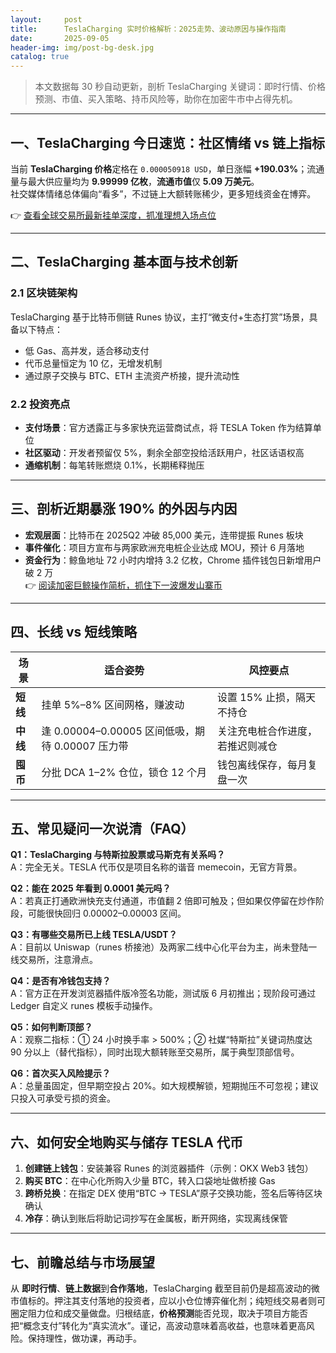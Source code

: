 ```yaml
---
layout:     post
title:      TeslaCharging 实时价格解析：2025走势、波动原因与操作指南
date:       2025-09-05
header-img: img/post-bg-desk.jpg
catalog: true
---
```


> 本文数据每 30 秒自动更新，剖析 TeslaCharging 关键词：即时行情、价格预测、市值、买入策略、持币风险等，助你在加密牛市中占得先机。

---

## 一、TeslaCharging 今日速览：社区情绪 vs 链上指标
当前 **TeslaCharging 价格**定格在 `0.000050918 USD`，单日涨幅 **+190.03%**；流通量与最大供应量均为 **9.99999 亿枚**，**流通市值**仅 **5.09 万美元**。  
社交媒体情绪总体偏向“看多”，不过链上大额转账稀少，更多短线资金在博弈。  

👉 [查看全球交易所最新挂单深度，抓准理想入场点位](https://okxdog.com/)

---

## 二、TeslaCharging 基本面与技术创新
### 2.1 区块链架构  
TeslaCharging 基于比特币侧链 Runes 协议，主打“微支付+生态打赏”场景，具备以下特点：  
- 低 Gas、高并发，适合移动支付  
- 代币总量恒定为 10 亿，无增发机制  
- 通过原子交换与 BTC、ETH 主流资产桥接，提升流动性  

### 2.2 投资亮点  
- **支付场景**：官方透露正与多家快充运营商试点，将 TESLA Token 作为结算单位  
- **社区驱动**：开发者预留仅 5%，剩余全部空投给活跃用户，社区话语权高  
- **通缩机制**：每笔转账燃烧 0.1%，长期稀释抛压  

---

## 三、剖析近期暴涨 190% 的外因与内因
- **宏观层面**：比特币在 2025Q2 冲破 85,000 美元，连带提振 Runes 板块  
- **事件催化**：项目方宣布与两家欧洲充电桩企业达成 MOU，预计 6 月落地  
- **资金行为**：鲸鱼地址 72 小时内增持 3.2 亿枚，Chrome 插件钱包日新增用户破 2 万  
👉 [阅读加密巨鲸操作简析，抓住下一波爆发山寨币](https://okxdog.com/)

---

## 四、长线 vs 短线策略  
| 场景 | 适合姿势 | 风控要点 |
|---|---|---|
| **短线** | 挂单 5%–8% 区间网格，赚波动 | 设置 15% 止损，隔天不持仓 |
| **中线** | 逢 0.00004–0.00005 区间低吸，期待 0.00007 压力带 | 关注充电桩合作进度，若推迟则减仓 |
| **囤币** | 分批 DCA 1–2% 仓位，锁仓 12 个月 | 钱包离线保存，每月复盘一次 |

---

## 五、常见疑问一次说清（FAQ）

**Q1：TeslaCharging 与特斯拉股票或马斯克有关系吗？**  
A：完全无关。TESLA 代币仅是项目名称的谐音 memecoin，无官方背景。

**Q2：能在 2025 年看到 0.0001 美元吗？**  
A：若真正打通欧洲快充支付通道，市值翻 2 倍即可触及；但如果仅停留在炒作阶段，可能很快回归 0.00002–0.00003 区间。

**Q3：有哪些交易所已上线 TESLA/USDT？**  
A：目前以 Uniswap（runes 桥接池）及两家二线中心化平台为主，尚未登陆一线交易所，注意滑点。

**Q4：是否有冷钱包支持？**  
A：官方正在开发浏览器插件版冷签名功能，测试版 6 月初推出；现阶段可通过 Ledger 自定义 runes 模板手动操作。

**Q5：如何判断顶部？**  
A：观察二指标：① 24 小时换手率 > 500%；② 社媒“特斯拉”关键词热度达 90 分以上（替代指标），同时出现大额转账至交易所，属于典型顶部信号。

**Q6：首次买入风险提示？**  
A：总量虽固定，但早期空投占 20%。如大规模解锁，短期抛压不可忽视；建议只投入可承受亏损的资金。

---

## 六、如何安全地购买与储存 TESLA 代币
1. **创建链上钱包**：安装兼容 Runes 的浏览器插件（示例：OKX Web3 钱包）  
2. **购买 BTC**：在中心化所购入少量 BTC，转入口袋地址做桥接 Gas  
3. **跨桥兑换**：在指定 DEX 使用“BTC → TESLA”原子交换功能，签名后等待区块确认  
4. **冷存**：确认到账后将助记词抄写在金属板，断开网络，实现离线保管  

---

## 七、前瞻总结与市场展望  
从 **即时行情**、**链上数据**到**合作落地**，TeslaCharging 截至目前仍是超高波动的微市值标的。押注其支付落地的投资者，应以小仓位博弈催化剂；纯短线交易者则可圈定阻力位和成交量做盘。归根结底，**价格预测**能否兑现，取决于项目方能否把“概念支付”转化为“真实流水”。谨记，高波动意味着高收益，也意味着更高风险。保持理性，做功课，再动手。